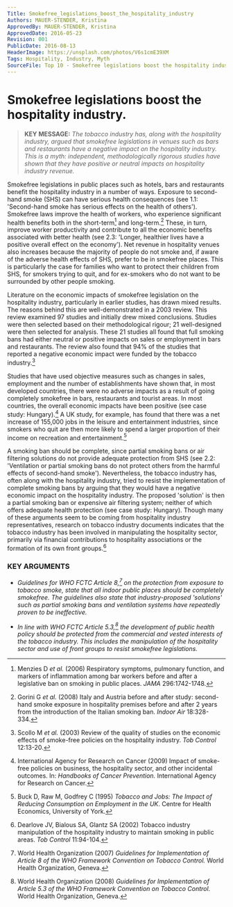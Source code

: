 ```yaml
---
Title: Smokefree_legislations_boost_the_hospitality_industry
Authors: MAUER-STENDER, Kristina
ApprovedBy: MAUER-STENDER, Kristina
ApprovedDate: 2016-05-23
Revision: 001
PublicDate: 2016-08-13
HeaderImage: https://unsplash.com/photos/V6s1cmE39XM
Tags: Hospitality, Industry, Myth
SourceFile: Top 10 - Smokefree legislations boost the hospitality industry.docx
---
```


# Smokefree legislations boost the hospitality industry.

> **KEY MESSAGE:** _The tobacco industry has, along with the hospitality industry, argued that smokefree legislations in venues such as bars and restaurants have a negative impact on the hospitality industry. This is a myth: independent, methodologically rigorous studies have shown that they have positive or neutral impacts on hospitality industry revenue._

Smokefree legislations in public places such as hotels, bars and restaurants benefit the hospitality industry in a number of ways. Exposure to second-hand smoke (SHS) can have serious health consequences (see 1.1: &#39;Second-hand smoke has serious effects on the health of others&#39;). Smokefree laws improve the health of workers, who experience significant health benefits both in the short-term[^R1] and long-term.[^R2] These, in turn, improve worker productivity and contribute to all the economic benefits associated with better health (see 2.3: &#39;Longer, healthier lives have a positive overall effect on the economy&#39;). Net revenue in hospitality venues also increases because the majority of people do not smoke and, if aware of the adverse health effects of SHS, prefer to be in smokefree places. This is particularly the case for families who want to protect their children from SHS, for smokers trying to quit, and for ex-smokers who do not want to be surrounded by other people smoking.

Literature on the economic impacts of smokefree legislation on the hospitality industry, particularly in earlier studies, has drawn mixed results. The reasons behind this are well-demonstrated in a 2003 review. This review examined 97 studies and initially drew mixed conclusions. Studies were then selected based on their methodological rigour; 21 well-designed were then selected for analysis. These 21 studies all found that full smoking bans had either neutral or positive impacts on sales or employment in bars and restaurants. The review also found that 94% of the studies that reported a negative economic impact were funded by the tobacco industry.[^R3]

Studies that have used objective measures such as changes in sales, employment and the number of establishments have shown that, in most developed countries, there were no adverse impacts as a result of going completely smokefree in bars, restaurants and tourist areas. In most countries, the overall economic impacts have been positive (see case study: Hungary).[^R4] A UK study, for example, has found that there was a net increase of 155,000 jobs in the leisure and entertainment industries, since smokers who quit are then more likely to spend a larger proportion of their income on recreation and entertainment.[^R5]

A smoking ban should be complete, since partial smoking bans or air filtering solutions do not provide adequate protection from SHS (see 2.2: &#39;Ventilation or partial smoking bans do not protect others from the harmful effects of second-hand smoke&#39;). Nevertheless, the tobacco industry has, often along with the hospitality industry, tried to resist the implementation of complete smoking bans by arguing that they would have a negative economic impact on the hospitality industry. The proposed &#39;solution&#39; is then a partial smoking ban or expensive air filtering system; neither of which offers adequate health protection (see case study: Hungary). Though many of these arguments seem to be coming from hospitality industry representatives, research on tobacco industry documents indicates that the tobacco industry has been involved in manipulating the hospitality sector, primarily via financial contributions to hospitality associations or the formation of its own front groups.[^R6]

### KEY ARGUMENTS

- _Guidelines for WHO FCTC Article 8,[^R7] on the protection from exposure to tobacco smoke, state that all indoor public places should be completely smokefree. The guidelines also state that industry-proposed &#39;solutions&#39; such as partial smoking bans and ventilation systems have repeatedly proven to be ineffective._

- _In line with WHO FCTC Article 5.3,[^R8] the development of public health policy should be protected from the commercial and vested interests of the tobacco industry. This includes the manipulation of the hospitality sector and use of front groups to resist smokefree legislations._


[^R1]: Menzies D _et al._ (2006) Respiratory symptoms, pulmonary function, and markers of inflammation among bar workers before and after a legislative ban on smoking in public places. _JAMA_ 296:1742-1748.

[^R2]: Gorini G _et al._ (2008) Italy and Austria before and after study: second-hand smoke exposure in hospitality premises before and after 2 years from the introduction of the Italian smoking ban. _Indoor Air_ 18:328-334.

[^R3]: Scollo M _et al._ (2003) Review of the quality of studies on the economic effects of smoke-free policies on the hospitality industry. _Tob Control_ 12:13-20.

[^R4]: International Agency for Research on Cancer (2009) Impact of smoke-free policies on business, the hospitality sector, and other incidental outcomes. In: _Handbooks of Cancer Prevention._ International Agency for Research on Cancer.

[^R5]: Buck D, Raw M, Godfrey C (1995) _Tobacco and Jobs: The Impact of Reducing Consumption on Employment in the UK_. Centre for Health Economics, University of York.

[^R6]: Dearlove JV, Bialous SA, Glantz SA (2002) Tobacco industry manipulation of the hospitality industry to maintain smoking in public areas. _Tob Control_ 11:94-104.

[^R7]: World Health Organization (2007) _Guidelines for Implementation of Article 8 of the WHO Framework Convention on Tobacco Control._ World Health Organization, Geneva.

[^R8]: World Health Organization (2008) _Guidelines for Implementation of Article 5.3 of the WHO Framework Convention on Tobacco Control_. World Health Organization, Geneva.